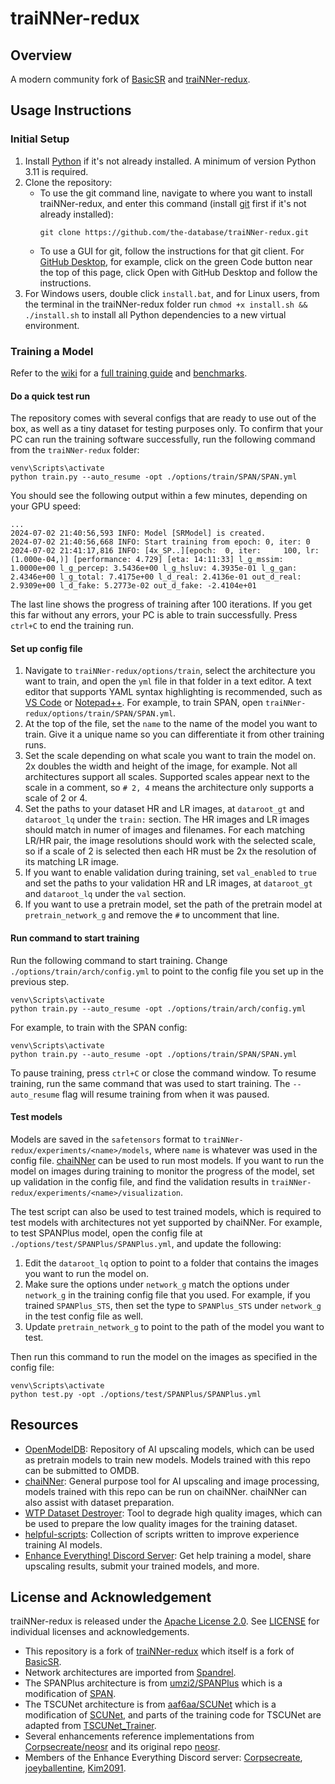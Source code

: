 # traiNNer-redux
## Overview
A modern community fork of [BasicSR](https://github.com/XPixelGroup/BasicSR) and [traiNNer-redux](https://github.com/joeyballentine/traiNNer-redux).

## Usage Instructions

### Initial Setup
1. Install [Python](https://www.python.org/) if it's not already installed. A minimum of version Python 3.11 is required.
2. Clone the repository:
   - To use the git command line, navigate to where you want to install traiNNer-redux, and enter this command (install [git](https://git-scm.com/) first if it's not already installed):
      ```
      git clone https://github.com/the-database/traiNNer-redux.git
      ```
   - To use a GUI for git, follow the instructions for that git client. For [GitHub Desktop](https://desktop.github.com/), for example, click on the green Code button near the top of this page, click Open with GitHub Desktop and follow the instructions.
3. For Windows users, double click `install.bat`, and for Linux users, from the terminal in the traiNNer-redux folder run `chmod +x install.sh && ./install.sh` to install all Python dependencies to a new virtual environment.

### Training a Model
Refer to the [wiki](https://github.com/the-database/traiNNer-redux/wiki) for a [full training guide](https://github.com/the-database/traiNNer-redux/wiki/%F0%9F%93%88-Training%E2%80%90a%E2%80%90Model%E2%80%90in%E2%80%90traiNNer%E2%80%90redux) and [benchmarks](https://github.com/the-database/traiNNer-redux/wiki/PyTorch-Inference-Benchmarks-by-Architecture).

#### Do a quick test run
The repository comes with several configs that are ready to use out of the box, as well as a tiny dataset for testing purposes only. To confirm that your PC can run the training software successfully, run the following command from the `traiNNer-redux` folder:

```
venv\Scripts\activate
python train.py --auto_resume -opt ./options/train/SPAN/SPAN.yml
```

You should see the following output within a few minutes, depending on your GPU speed:

```
...
2024-07-02 21:40:56,593 INFO: Model [SRModel] is created.
2024-07-02 21:40:56,668 INFO: Start training from epoch: 0, iter: 0
2024-07-02 21:41:17,816 INFO: [4x_SP..][epoch:  0, iter:     100, lr:(1.000e-04,)] [performance: 4.729] [eta: 14:11:33] l_g_mssim: 1.0000e+00 l_g_percep: 3.5436e+00 l_g_hsluv: 4.3935e-01 l_g_gan: 2.4346e+00 l_g_total: 7.4175e+00 l_d_real: 2.4136e-01 out_d_real: 2.9309e+00 l_d_fake: 5.2773e-02 out_d_fake: -2.4104e+01
```

The last line shows the progress of training after 100 iterations. If you get this far without any errors, your PC is able to train successfully. Press `ctrl+C` to end the training run.

#### Set up config file
1. Navigate to `traiNNer-redux/options/train`, select the architecture you want to train, and open the `yml` file in that folder in a text editor. A text editor that supports YAML syntax highlighting is recommended, such as [VS Code](https://code.visualstudio.com/) or [Notepad++](https://notepad-plus-plus.org/). For example, to train SPAN, open `traiNNer-redux/options/train/SPAN/SPAN.yml`.
2. At the top of the file, set the `name` to the name of the model you want to train. Give it a unique name so you can differentiate it from other training runs.
3. Set the scale depending on what scale you want to train the model on. 2x doubles the width and height of the image, for example. Not all architectures support all scales. Supported scales appear next to the scale in a comment, so `# 2, 4` means the architecture only supports a scale of 2 or 4.
4. Set the paths to your dataset HR and LR images, at `dataroot_gt` and `dataroot_lq` under the `train:` section. The HR images and LR images should match in numer of images and filenames. For each matching LR/HR pair, the image resolutions should work with the selected scale, so if a scale of 2 is selected then each HR must be 2x the resolution of its matching LR image.
5. If you want to enable validation during training, set `val_enabled` to `true` and set the paths to your validation HR and LR images, at `dataroot_gt` and `dataroot_lq` under the `val` section.
6. If you want to use a pretrain model, set the path of the pretrain model at `pretrain_network_g` and remove the `#` to uncomment that line.

#### Run command to start training

Run the following command to start training. Change `./options/train/arch/config.yml` to point to the config file you set up in the previous step.
```
venv\Scripts\activate
python train.py --auto_resume -opt ./options/train/arch/config.yml
```

For example, to train with the SPAN config:
```
venv\Scripts\activate
python train.py --auto_resume -opt ./options/train/SPAN/SPAN.yml
```

To pause training, press `ctrl+C` or close the command window. To resume training, run the same command that was used to start training. The `--auto_resume` flag will resume training from when it was paused.

#### Test models

Models are saved in the `safetensors` format to `traiNNer-redux/experiments/<name>/models`, where `name` is whatever was used in the config file. [chaiNNer](https://github.com/chaiNNer-org/chaiNNer) can be used to run most models. If you want to run the model on images during training to monitor the progress of the model, set up validation in the config file, and find the validation results in `traiNNer-redux/experiments/<name>/visualization`.

The test script can also be used to test trained models, which is required to test models with architectures not yet supported by chaiNNer. For example, to test SPANPlus model, open the config file at `./options/test/SPANPlus/SPANPlus.yml`, and update the following:
1. Edit the `dataroot_lq` option to point to a folder that contains the images you want to run the model on.
2. Make sure the options under `network_g` match the options under `network_g` in the training config file that you used. For example, if you trained `SPANPlus_STS`, then set the type to `SPANPlus_STS` under `network_g` in the test config file as well.
3. Update `pretrain_network_g` to point to the path of the model you want to test.

Then run this command to run the model on the images as specified in the config file:
```
venv\Scripts\activate
python test.py -opt ./options/test/SPANPlus/SPANPlus.yml
```

## Resources
- [OpenModelDB](https://openmodeldb.info/): Repository of AI upscaling models, which can be used as pretrain models to train new models. Models trained with this repo can be submitted to OMDB.
- [chaiNNer](https://github.com/chaiNNer-org/chaiNNer): General purpose tool for AI upscaling and image processing, models trained with this repo can be run on chaiNNer. chaiNNer can also assist with dataset preparation.
- [WTP Dataset Destroyer](https://github.com/umzi2/wtp_dataset_destroyer): Tool to degrade high quality images, which can be used to prepare the low quality images for the training dataset.
- [helpful-scripts](https://github.com/Kim2091/helpful-scripts): Collection of scripts written to improve experience training AI models.
- [Enhance Everything! Discord Server](https://discord.gg/cpAUpDK): Get help training a model, share upscaling results, submit your trained models, and more.

## License and Acknowledgement

traiNNer-redux is released under the [Apache License 2.0](LICENSE.txt). See [LICENSE](LICENSE/README.md) for individual licenses and acknowledgements.

- This repository is a fork of [traiNNer-redux](https://github.com/joeyballentine/traiNNer-redux) which itself is a fork of [BasicSR](https://github.com/XPixelGroup/BasicSR).
- Network architectures are imported from [Spandrel](https://github.com/chaiNNer-org/spandrel).
- The SPANPlus architecture is from [umzi2/SPANPlus](https://github.com/umzi2/SPANPlus) which is a modification of [SPAN](https://github.com/hongyuanyu/SPAN).
- The TSCUNet architecture is from [aaf6aa/SCUNet](https://github.com/aaf6aa/SCUNet) which is a modification of [SCUNet](https://github.com/cszn/SCUNet), and parts of the training code for TSCUNet are adapted from [TSCUNet_Trainer](https://github.com/Demetter/TSCUNet_Trainer).
- Several enhancements reference implementations from [Corpsecreate/neosr](https://github.com/Corpsecreate/neosr) and its original repo [neosr](https://github.com/muslll/neosr).
- Members of the Enhance Everything Discord server: [Corpsecreate](https://github.com/Corpsecreate), [joeyballentine](https://github.com/joeyballentine), [Kim2091](https://github.com/Kim2091).
